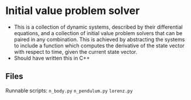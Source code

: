 # Initial value problem solver

- This is a collection of dynamic systems, described by their differential equations, and a collection of initial value problem solvers that can be paired in any combination. This is achieved by abstracting the systems to include a function which computes the derivative of the state vector with respect to time, given the current state vector.
- Should have written this in C++

## Files

Runnable scripts:
`n_body.py`
`n_pendulum.py`
`lorenz.py`